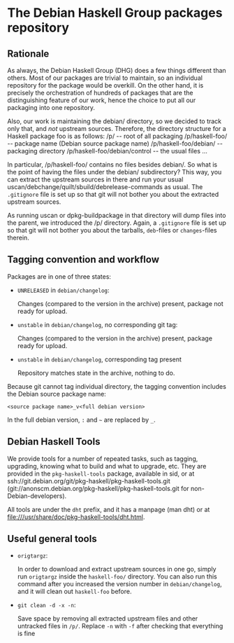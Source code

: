 The Debian Haskell Group packages repository
============================================


Rationale
---------

As always, the Debian Haskell Group (DHG) does a few things different than
others. Most of our packages are trivial to maintain, so an individual
repository for the package would be overkill. On the other hand, it is
precisely the orchestration of hundreds of packages that are the distinguishing
feature of our work, hence the choice to put all our packaging into one
repository.


Also, our work is maintaining the debian/ directory, so we decided to track
only that, and _not_ upstream sources. Therefore, the directory structure for a
Haskell package foo is as follows:
    /p/                           -- root of all packaging
    /p/haskell-foo/               -- package name (Debian source package name)
    /p/haskell-foo/debian/        -- packaging directory
    /p/haskell-foo/debian/control -- the usual files
    ...

In particular, /p/haskell-foo/ contains no files besides debian/. So what is
the point of having the files under the debian/ subdirectory? This way, you can
extract the upstream sources in there and run your usual
uscan/debchange/quilt/sbuild/debrelease-commands as usual. The `.gitignore`
file is set up so that git will not bother you about the extracted upstream
sources.

As running uscan or dpkg-buildpackage in that directory will dump files into
the parent, we introduced the /p/ directory. Again, a `.gitignore` file is set
up so that git will not bother you about the tarballs, `deb`-files or
`changes`-files therein.

Tagging convention and workflow
-------------------------------

Packages are in one of three states:

 * `UNRELEASED` in `debian/changelog`:

   Changes (compared to the version in the archive) present, package not ready for upload.


 * `unstable` in `debian/changelog`, no corresponding git tag:

   Changes (compared to the version in the archive) present, package ready for upload.


 * `unstable` in `debian/changelog`, corresponding tag present

   Repository matches state in the archive, nothing to do.


Because git cannot tag individual directory, the tagging convention includes
the Debian source package name:

    <source package name>_v<full debian version>

In the full debian version, `:` and `~` are replaced by `_`.


Debian Haskell Tools
--------------------

We provide tools for a number of repeated tasks, such as tagging, upgrading, knowing what to build and what to upgrade, etc. They are provided in the `pkg-haskell-tools` package, available in sid, or at ssh://git.debian.org/git/pkg-haskell/pkg-haskell-tools.git (git://anonscm.debian.org/pkg-haskell/pkg-haskell-tools.git for non-Debian-developers).

All tools are under the `dht` prefix, and it has a manpage (man dht) or at
<file:///usr/share/doc/pkg-haskell-tools/dht.html>.


Useful general tools
--------------------

 * `origtargz`:

   In order to download and extract upstream sources in one go, simply run
   `origtargz` inside the `haskell-foo/` directory. You can also run this command
   after you increased the version number in `debian/changelog`, and it will
   clean out `haskell-foo` before.

 * `git clean -d -x -n`:

   Save space by removing all extracted upstream files and other untracked
   files in `/p/`. Replace `-n` with `-f` after checking that everything is fine
